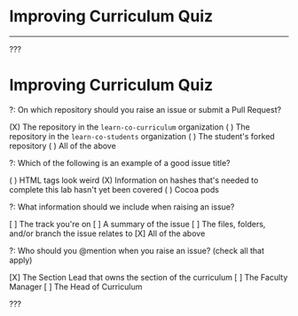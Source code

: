 # Improving Curriculum Quiz
---

???

# Improving Curriculum Quiz

?: On which repository should you raise an issue or submit a Pull Request?

(X) The repository in the `learn-co-curriculum` organization
( ) The repository in the `learn-co-students` organization
( ) The student's forked repository
( ) All of the above

?: Which of the following is an example of a good issue title?

( ) HTML tags look weird
(X) Information on hashes that's needed to complete this lab hasn't yet been covered
( ) Cocoa pods

?: What information should we include when raising an issue?

[ ] The track you're on
[ ] A summary of the issue
[ ] The files, folders, and/or branch the issue relates to
[X] All of the above

?: Who should you @mention when you raise an issue? (check all that apply)

[X] The Section Lead that owns the section of the curriculum
[ ] The Faculty Manager
[ ] The Head of Curriculum

???
